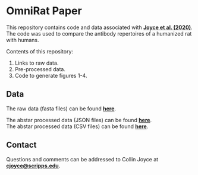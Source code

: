# OmniRat Paper

This repository contains code and data associated with [**Joyce et al. (2020)**](https://www.nature.com/articles/s41598-020-57764-7). The code was used to compare the antibody repertoires of a humanized rat with humans.

Contents of this repository:
1. Links to raw data.
2. Pre-processed data.
3. Code to generate figures 1-4.

## Data
The raw data (fasta files) can be found [**here**](https://www.ncbi.nlm.nih.gov/bioproject/PRJNA592154).

The abstar processed data (JSON files) can be found [**here**](https://burtonlab.s3.amazonaws.com/collin_csv/OR02040519_qtconsensus-json.tar.gz).  
The abstar processed data (CSV files) can be found [**here**](https://burtonlab.s3.amazonaws.com/collin_csv/minimal-OR02_qtconsensus.tar.gz).

## Contact
Questions and comments can be addressed to Collin Joyce at [**cjoyce@scripps.edu**](mailto:cjoyce@scripps.edu).